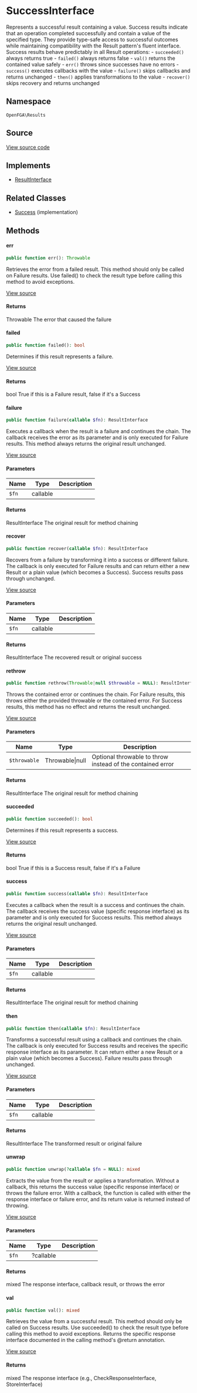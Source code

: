 # SuccessInterface

Represents a successful result containing a value. Success results indicate that an operation completed successfully and contain a value of the specified type. They provide type-safe access to successful outcomes while maintaining compatibility with the Result pattern&#039;s fluent interface. Success results behave predictably in all Result operations: - `succeeded()` always returns true - `failed()` always returns false - `val()` returns the contained value safely - `err()` throws since successes have no errors - `success()` executes callbacks with the value - `failure()` skips callbacks and returns unchanged - `then()` applies transformations to the value - `recover()` skips recovery and returns unchanged

## Namespace
`OpenFGA\Results`

## Source
[View source code](https://github.com/evansims/openfga-php/blob/main/src/Results/SuccessInterface.php)

## Implements
* [ResultInterface](ResultInterface.md)

## Related Classes
* [Success](Results/Success.md) (implementation)



## Methods

                                                                                                                                    
#### err


```php
public function err(): Throwable
```

Retrieves the error from a failed result. This method should only be called on Failure results. Use failed() to check the result type before calling this method to avoid exceptions.

[View source](https://github.com/evansims/openfga-php/blob/main/src/Results/ResultInterface.php#L71)


#### Returns
Throwable
 The error that caused the failure

#### failed


```php
public function failed(): bool
```

Determines if this result represents a failure.

[View source](https://github.com/evansims/openfga-php/blob/main/src/Results/ResultInterface.php#L78)


#### Returns
bool
 True if this is a Failure result, false if it&#039;s a Success

#### failure


```php
public function failure(callable $fn): ResultInterface
```

Executes a callback when the result is a failure and continues the chain. The callback receives the error as its parameter and is only executed for Failure results. This method always returns the original result unchanged.

[View source](https://github.com/evansims/openfga-php/blob/main/src/Results/ResultInterface.php#L89)

#### Parameters
| Name | Type | Description |
|------|------|-------------|
| `$fn` | callable |  |

#### Returns
ResultInterface
 The original result for method chaining

#### recover


```php
public function recover(callable $fn): ResultInterface
```

Recovers from a failure by transforming it into a success or different failure. The callback is only executed for Failure results and can return either a new Result or a plain value (which becomes a Success). Success results pass through unchanged.

[View source](https://github.com/evansims/openfga-php/blob/main/src/Results/ResultInterface.php#L100)

#### Parameters
| Name | Type | Description |
|------|------|-------------|
| `$fn` | callable |  |

#### Returns
ResultInterface
 The recovered result or original success

#### rethrow


```php
public function rethrow(Throwable|null $throwable = NULL): ResultInterface
```

Throws the contained error or continues the chain. For Failure results, this throws either the provided throwable or the contained error. For Success results, this method has no effect and returns the result unchanged.

[View source](https://github.com/evansims/openfga-php/blob/main/src/Results/ResultInterface.php#L114)

#### Parameters
| Name | Type | Description |
|------|------|-------------|
| `$throwable` | Throwable&#124;null | Optional throwable to throw instead of the contained error |

#### Returns
ResultInterface
 The original result for method chaining

#### succeeded


```php
public function succeeded(): bool
```

Determines if this result represents a success.

[View source](https://github.com/evansims/openfga-php/blob/main/src/Results/ResultInterface.php#L121)


#### Returns
bool
 True if this is a Success result, false if it&#039;s a Failure

#### success


```php
public function success(callable $fn): ResultInterface
```

Executes a callback when the result is a success and continues the chain. The callback receives the success value (specific response interface) as its parameter and is only executed for Success results. This method always returns the original result unchanged.

[View source](https://github.com/evansims/openfga-php/blob/main/src/Results/ResultInterface.php#L132)

#### Parameters
| Name | Type | Description |
|------|------|-------------|
| `$fn` | callable |  |

#### Returns
ResultInterface
 The original result for method chaining

#### then


```php
public function then(callable $fn): ResultInterface
```

Transforms a successful result using a callback and continues the chain. The callback is only executed for Success results and receives the specific response interface as its parameter. It can return either a new Result or a plain value (which becomes a Success). Failure results pass through unchanged.

[View source](https://github.com/evansims/openfga-php/blob/main/src/Results/ResultInterface.php#L144)

#### Parameters
| Name | Type | Description |
|------|------|-------------|
| `$fn` | callable |  |

#### Returns
ResultInterface
 The transformed result or original failure

#### unwrap


```php
public function unwrap(?callable $fn = NULL): mixed
```

Extracts the value from the result or applies a transformation. Without a callback, this returns the success value (specific response interface) or throws the failure error. With a callback, the function is called with either the response interface or failure error, and its return value is returned instead of throwing.

[View source](https://github.com/evansims/openfga-php/blob/main/src/Results/ResultInterface.php#L159)

#### Parameters
| Name | Type | Description |
|------|------|-------------|
| `$fn` | ?callable |  |

#### Returns
mixed
 The response interface, callback result, or throws the error

#### val


```php
public function val(): mixed
```

Retrieves the value from a successful result. This method should only be called on Success results. Use succeeded() to check the result type before calling this method to avoid exceptions. Returns the specific response interface documented in the calling method&#039;s @return annotation.

[View source](https://github.com/evansims/openfga-php/blob/main/src/Results/ResultInterface.php#L172)


#### Returns
mixed
 The response interface (e.g., CheckResponseInterface, StoreInterface)

